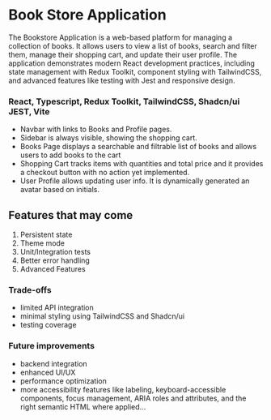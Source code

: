 # Book Store Application

The Bookstore Application is a web-based platform for managing a collection of books. It allows users to view a list of books, search and filter them, manage their shopping cart, and update their user profile. The application demonstrates modern React development practices, including state management with Redux Toolkit, component styling with TailwindCSS, and advanced features like testing with Jest and responsive design.

### React, Typescript, Redux Toolkit, TailwindCSS, Shadcn/ui JEST, Vite

- Navbar with links to Books and Profile pages.
- Sidebar is always visible, showing the shopping cart.
- Books Page displays a searchable and filtrable list of books and allows users to add books to the cart
- Shopping Cart tracks items with quantities and total price and it provides a checkout button with no action yet implemented.
- User Profile allows updating user info. It is dynamically generated an avatar based on initials.

## Features that may come

1. Persistent state
2. Theme mode
3. Unit/Integration tests
4. Better error handling
5. Advanced Features

### Trade-offs

- limited API integration
- minimal styling using TailwindCSS and Shadcn/ui
- testing coverage

### Future improvements

- backend integration
- enhanced UI/UX
- performance optimization
- more accessibility features like labeling, keyboard-accessible components, focus management, ARIA roles and attributes, and the right semantic HTML where applied...
